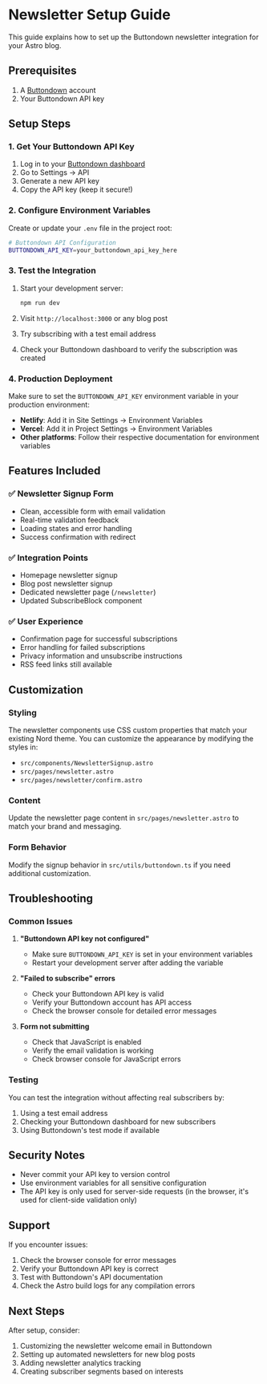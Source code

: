 # Newsletter Setup Guide

This guide explains how to set up the Buttondown newsletter integration for your Astro blog.

## Prerequisites

1. A [Buttondown](https://buttondown.com) account
2. Your Buttondown API key

## Setup Steps

### 1. Get Your Buttondown API Key

1. Log in to your [Buttondown dashboard](https://buttondown.com)
2. Go to Settings → API
3. Generate a new API key
4. Copy the API key (keep it secure!)

### 2. Configure Environment Variables

Create or update your `.env` file in the project root:

```bash
# Buttondown API Configuration
BUTTONDOWN_API_KEY=your_buttondown_api_key_here
```

### 3. Test the Integration

1. Start your development server:

   ```bash
   npm run dev
   ```

2. Visit `http://localhost:3000` or any blog post
3. Try subscribing with a test email address
4. Check your Buttondown dashboard to verify the subscription was created

### 4. Production Deployment

Make sure to set the `BUTTONDOWN_API_KEY` environment variable in your production environment:

- **Netlify**: Add it in Site Settings → Environment Variables
- **Vercel**: Add it in Project Settings → Environment Variables
- **Other platforms**: Follow their respective documentation for environment variables

## Features Included

### ✅ Newsletter Signup Form

- Clean, accessible form with email validation
- Real-time validation feedback
- Loading states and error handling
- Success confirmation with redirect

### ✅ Integration Points

- Homepage newsletter signup
- Blog post newsletter signup
- Dedicated newsletter page (`/newsletter`)
- Updated SubscribeBlock component

### ✅ User Experience

- Confirmation page for successful subscriptions
- Error handling for failed subscriptions
- Privacy information and unsubscribe instructions
- RSS feed links still available

## Customization

### Styling

The newsletter components use CSS custom properties that match your existing Nord theme. You can customize the appearance by modifying the styles in:

- `src/components/NewsletterSignup.astro`
- `src/pages/newsletter.astro`
- `src/pages/newsletter/confirm.astro`

### Content

Update the newsletter page content in `src/pages/newsletter.astro` to match your brand and messaging.

### Form Behavior

Modify the signup behavior in `src/utils/buttondown.ts` if you need additional customization.

## Troubleshooting

### Common Issues

1. **"Buttondown API key not configured"**
   - Make sure `BUTTONDOWN_API_KEY` is set in your environment variables
   - Restart your development server after adding the variable

2. **"Failed to subscribe" errors**
   - Check your Buttondown API key is valid
   - Verify your Buttondown account has API access
   - Check the browser console for detailed error messages

3. **Form not submitting**
   - Check that JavaScript is enabled
   - Verify the email validation is working
   - Check browser console for JavaScript errors

### Testing

You can test the integration without affecting real subscribers by:

1. Using a test email address
2. Checking your Buttondown dashboard for new subscribers
3. Using Buttondown's test mode if available

## Security Notes

- Never commit your API key to version control
- Use environment variables for all sensitive configuration
- The API key is only used for server-side requests (in the browser, it's used for client-side validation only)

## Support

If you encounter issues:

1. Check the browser console for error messages
2. Verify your Buttondown API key is correct
3. Test with Buttondown's API documentation
4. Check the Astro build logs for any compilation errors

## Next Steps

After setup, consider:

1. Customizing the newsletter welcome email in Buttondown
2. Setting up automated newsletters for new blog posts
3. Adding newsletter analytics tracking
4. Creating subscriber segments based on interests
